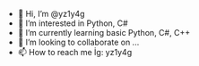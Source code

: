 - 👋 Hi, I’m @yz1y4g
- 👀 I’m interested in Python, C#
- 🌱 I’m currently learning basic Python, C#, C++
- 💞️ I’m looking to collaborate on ...
- 📫 How to reach me İg: yz1y4g

<!---
yz1y4g/yz1y4g is a ✨ special ✨ repository because its `README.md` (this file) appears on your GitHub profile.
You can click the Preview link to take a look at your changes.
--->
